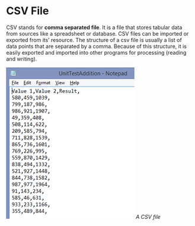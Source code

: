 # CSV File

CSV stands for **comma separated file**. It is a file that stores tabular data from sources like a spreadsheet or database. CSV files can be imported or exported from its’ resource. The structure of a csv file is usually a list of data points that are separated by a comma. Because of this structure, it is easily exported and imported into other programs for processing (reading and writing).

![csvfile](/images/images/csvfile.png)
*A CSV file*

